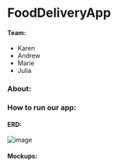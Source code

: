 # FoodDeliveryApp  
#### Team:  
- Karen
- Andrew
- Marie
- Julia

### About:  


### How to run our app: 




#### ERD:
![image](https://user-images.githubusercontent.com/52573981/117376174-3441ff80-ae96-11eb-9a44-e7ed164c7bb9.png)

#### Mockups:



